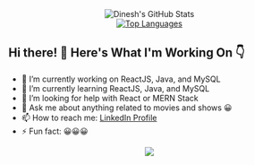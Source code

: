 <div align="center">

<img src="https://github-readme-stats.vercel.app/api?username=Thedineshk24&show_icons=true&theme=ayu-mirage&border_radius=30.0&border_color=2f353b" alt="Dinesh's GitHub Stats" />

<br />

<a href="https://github.com/Thedineshk24/github-readme-stats">
  <img src="https://github-readme-stats.vercel.app/api/top-langs/?username=Thedineshk24&theme=ayu-mirage&border_radius=30.0&border_color=2f353b" alt="Top Languages" />
</a>

</div>

## Hi there! 👋 Here's What I'm Working On 👇

- 🔭 I’m currently working on ReactJS, Java, and MySQL
- 🌱 I’m currently learning ReactJS, Java, and MySQL
- 🤔 I’m looking for help with React or MERN Stack
- 💬 Ask me about anything related to movies and shows 😀
- 📫 How to reach me: [LinkedIn Profile](https://www.linkedin.com/in/dinesh-katariya-505116154)
- ⚡ Fun fact: 😀😀😀

<!-- Wave SVG | Bottom Down SVG -->
<p align="center">
  <img src="https://github.com/BEPb/BEPb/blob/main/assets/Bottom_down.svg">
</p>
